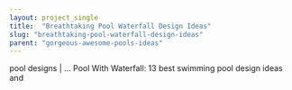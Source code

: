 ```yaml
---
layout: project_single
title:  "Breathtaking Pool Waterfall Design Ideas"
slug: "breathtaking-pool-waterfall-design-ideas"
parent: "gorgeous-awesome-pools-ideas"
---
```

pool designs | ... Pool With Waterfall: 13 best swimming pool design ideas and